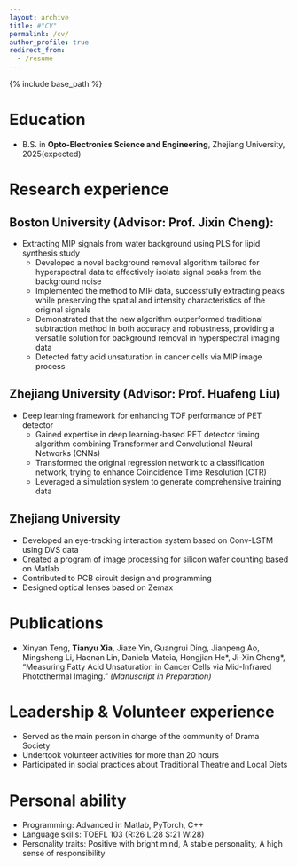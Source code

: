 ```yaml
---
layout: archive
title: #"CV"
permalink: /cv/
author_profile: true
redirect_from:
  - /resume
---
```


{% include base_path %}

Education
======
* B.S. in **Opto-Electronics Science and Engineering**, Zhejiang University, 2025(expected)

Research experience
======
Boston University (Advisor: **Prof. Jixin Cheng**):
-----
* Extracting MIP signals from water background using PLS for lipid synthesis study
  * Developed a novel background removal algorithm tailored for hyperspectral data to effectively isolate signal peaks from the background noise
  * Implemented the method to MIP data, successfully extracting peaks while preserving the spatial and intensity characteristics of the original signals
  * Demonstrated that the new algorithm outperformed traditional subtraction method in both accuracy and robustness, providing a versatile solution for background removal in hyperspectral imaging data
  * Detected fatty acid unsaturation in cancer cells via MIP image process
  
Zhejiang University (Advisor: **Prof. Huafeng Liu**)
-----
* Deep learning framework for enhancing TOF performance of PET detector
  * Gained expertise in deep learning-based PET detector timing algorithm combining Transformer and Convolutional Neural Networks (CNNs)
  * Transformed the original regression network to a classification network, trying to enhance Coincidence Time Resolution (CTR)
  * Leveraged a simulation system to generate comprehensive training data

Zhejiang University 
-----
  * Developed an eye-tracking interaction system based on Conv-LSTM using DVS data
  * Created a program of image processing for silicon wafer counting based on Matlab
  * Contributed to PCB circuit design and programming
  * Designed optical lenses based on Zemax 
  
Publications
======
  * Xinyan Teng, **Tianyu Xia**, Jiaze Yin, Guangrui Ding, Jianpeng Ao, Mingsheng Li, Haonan Lin, Daniela Mateia, Hongjian He*, Ji-Xin Cheng*, “Measuring Fatty Acid Unsaturation in Cancer Cells via Mid-Infrared Photothermal Imaging.” *(Manuscript in Preparation)*

Leadership & Volunteer experience
======
  * Served as the main person in charge of the community of Drama Society
  * Undertook volunteer activities for more than 20 hours
  * Participated in social practices about Traditional Theatre and Local Diets
    
Personal ability 
======
  * Programming: Advanced in Matlab, PyTorch, C++
  * Language skills: TOEFL 103 (R:26 L:28 S:21 W:28)
  * Personality traits: Positive with bright mind, A stable personality, A high sense of responsibility

